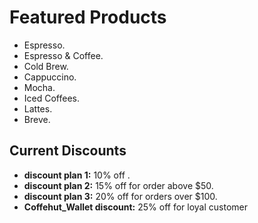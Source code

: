 # Featured Products

- Espresso.
- Espresso & Coffee.
- Cold Brew.
- Cappuccino.
- Mocha.
- Iced Coffees.
- Lattes.
- Breve.


## Current Discounts
- **discount plan 1:** 10% off .
- **discount plan 2:** 15% off for order above $50.
- **discount plan 3:** 20% off for orders over $100.
- **Coffehut_Wallet discount:** 25% off for loyal customer

